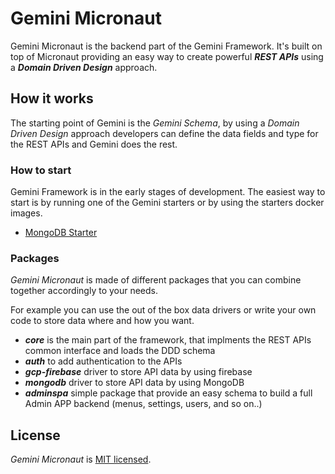 # Gemini Micronaut

Gemini Micronaut is the backend part of the Gemini Framework. It's built on top of Micronaut providing
an easy way to create powerful ***REST APIs*** using a ***Domain Driven Design*** approach.

## How it works
The starting point of Gemini is the *Gemini Schema*, by using a *Domain Driven Design* approach developers can
define the data fields and type for the REST APIs and Gemini does the rest.

### How to start
Gemini Framework is in the early stages of development. The easiest way to start is by running one of the Gemini
starters or by using the starters docker images.

- [MongoDB Starter](./starters/gemini-micronaut-mongodb-restapi)


### Packages

*Gemini Micronaut* is made of different packages that you can combine together accordingly to your needs.

For example you can use the out of the box data drivers or write your own code to store data where and how you want.

- ***core*** is the main part of the framework, that implments the REST APIs common interface and loads the DDD schema
- ***auth*** to add authentication to the APIs
- ***gcp-firebase*** driver to store API data by using firebase
- ***mongodb*** driver to store API data by using MongoDB
- ***adminspa*** simple package that provide an easy schema to build a full Admin APP backend (menus, settings, users, and so on..)

## License

*Gemini Micronaut* is [MIT licensed](./LICENSE).
